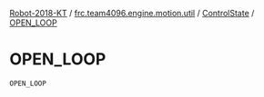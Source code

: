 [Robot-2018-KT](../../index.md) / [frc.team4096.engine.motion.util](../index.md) / [ControlState](index.md) / [OPEN_LOOP](./-o-p-e-n_-l-o-o-p.md)

# OPEN_LOOP

`OPEN_LOOP`